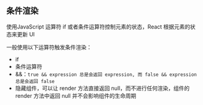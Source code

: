 
## 条件渲染
使用JavaScript 运算符 if 或者条件运算符控制元素的状态，React 根据元素的状态来更新 UI

一般使用以下运算符触发条件渲染：
* if
* 条件运算符
* &&：`true && expression 总是会返回 expression, 而 false && expression 总是会返回 false`
* 隐藏组件，可以让 render 方法直接返回 null，而不进行任何渲染，组件的 render 方法中返回 null 并不会影响组件的生命周期